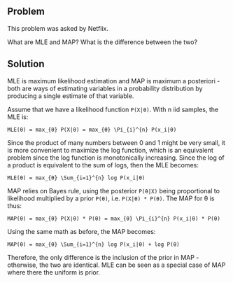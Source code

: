 ## Problem
This problem was asked by Netflix.

What are MLE and MAP? What is the difference between the two?

## Solution
MLE is maximum likelihood estimation and MAP is maximum a posteriori - both are ways of estimating variables in a probability distribution by producing a single estimate of that variable.

Assume that we have a likelihood function `P(X|θ)`. With n iid samples, the MLE is:

```
MLE(θ) = max_{θ} P(X|θ) = max_{θ} \Pi_{i}^{n} P(x_i|θ)
```

Since the product of many numbers between 0 and 1 might be very small, it is more convenient to maximize the log function, which is an equivalent problem since the log function is monotonically increasing. Since the log of a product is equivalent to the sum of logs, then the MLE becomes:

```
MLE(θ) = max_{θ} \Sum_{i=1}^{n} log P(x_i|θ)
```

MAP relies on Bayes rule, using the posterior `P(θ|X)` being proportional to likelihood multiplied by a prior `P(θ)`, i.e. `P(X|θ) * P(θ)`. The MAP for θ is thus:

```
MAP(θ) = max_{θ} P(X∣θ) * P(θ) = max_{θ} \Pi_{i}^{n} P(x_i|θ) * P(θ)
```

Using the same math as before, the MAP becomes:

```
MAP(θ) = max_{θ} \Sum_{i=1}^{n} log P(x_i|θ) + log P(θ)
```

Therefore, the only difference is the inclusion of the prior in MAP - otherwise, the two are identical. MLE can be seen as a special case of MAP where there the uniform is prior.

